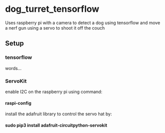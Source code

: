 # dog_turret_tensorflow
Uses raspberry pi with a camera to detect a dog using tensorflow and move a nerf gun using a servo to shoot it off the couch

## Setup

### tensorflow

words...

### ServoKit
enable I2C on the raspberry pi using command:

#### raspi-config
  
install the adafruit library to control the servo hat by: 

#### sudo pip3 install adafruit-circuitpython-servokit

